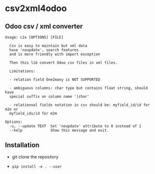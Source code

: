 # csv2xml4odoo

## Odoo csv / xml converter

```
Usage: c2x [OPTIONS] [FILE]

  Csv is easy to maintain but xml data
  have 'noupdate', search features
  and is more friendly with import exception
  
  Then this lib convert Odoo csv files in xml files.

  Limitations:

  - relation field One2many is NOT SUPPORTED

  - ambiguous columns: char type but contains float string, should have
  special suffix on column name '|char'

  - relationnal fields notation in csv should be: myfield_id/id for m2o or
  myfield_ids/id for m2m

Options:
  -u, --update TEXT  Set 'noupdate' attribute to 0 instead of 1
  --help             Show this message and exit.

```

## Installation

- git clone the repository

- `pip install -e . --user`
